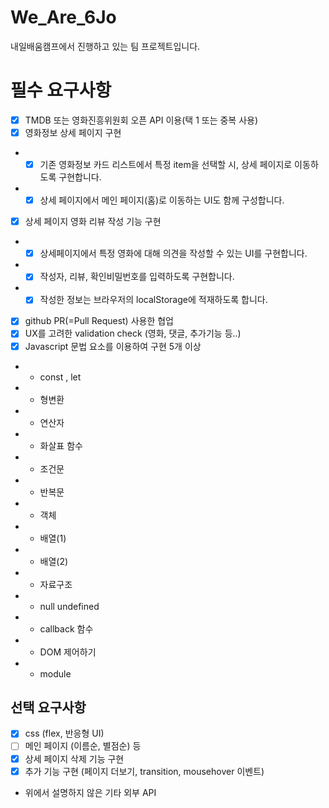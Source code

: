 # We_Are_6Jo

내일배움캠프에서 진행하고 있는 팀 프로젝트입니다.

# 필수 요구사항

- [x] TMDB 또는 영화진흥위원회 오픈 API 이용(택 1 또는 중복 사용)
- [x] 영화정보 상세 페이지 구현
- - [x] 기존 영화정보 카드 리스트에서 특정 item을 선택할 시, 상세 페이지로 이동하도록 구현합니다.
- - [x] 상세 페이지에서 메인 페이지(홈)로 이동하는 UI도 함께 구성합니다.
- [x] 상세 페이지 영화 리뷰 작성 기능 구현
- - [x] 상세페이지에서 특정 영화에 대해 의견을 작성할 수 있는 UI를 구현합니다.
- - [x] 작성자, 리뷰, 확인비밀번호를 입력하도록 구현합니다.
- - [x] 작성한 정보는 브라우저의 localStorage에 적재하도록 합니다.
- [x] github PR(=Pull Request) 사용한 협업
- [x] UX를 고려한 validation check (영화, 댓글, 추가기능 등..)
- [x] Javascript 문법 요소를 이용하여 구현 5개 이상
- - const , let
- - 형변환
- - 연산자
- - 화살표 함수
- - 조건문
- - 반복문
- - 객체
- - 배열(1)
- - 배열(2)
- - 자료구조
- - null undefined
- - callback 함수
- - DOM 제어하기
- - module

## 선택 요구사항

- [x] css (flex, 반응형 UI)
- [ ] 메인 페이지 (이름순, 별점순) 등
- [x] 상세 페이지 삭제 기능 구현
- [x] 추가 기능 구현 (페이지 더보기, transition, mousehover 이벤트)
- 위에서 설명하지 않은 기타 외부 API
